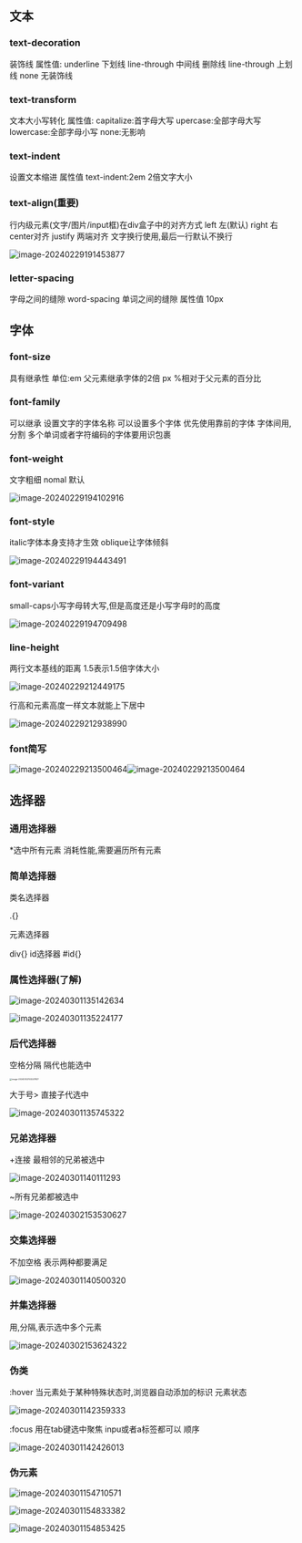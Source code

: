## 文本

### text-decoration

装饰线
属性值:
underline 下划线
line-through 中间线 删除线
line-through 上划线
none 无装饰线

### text-transform

文本大小写转化
属性值:
capitalize:首字母大写
upercase:全部字母大写
lowercase:全部字母小写
none:无影响

### text-indent

设置文本缩进
属性值
text-indent:2em 2倍文字大小

### text-align(重要)

行内级元素(文字/图片/input框)在div盒子中的对齐方式
left 左(默认)
right 右
center对齐
justify 两端对齐 文字换行使用,最后一行默认不换行

![image-20240229191453877](img/image-20240229191453877.png)

### letter-spacing

字母之间的缝隙
word-spacing
单词之间的缝隙
属性值
10px

## 字体

### font-size

具有继承性
单位:em 父元素继承字体的2倍
px
%相对于父元素的百分比

### font-family

可以继承
设置文字的字体名称
可以设置多个字体
优先使用靠前的字体
字体间用,分割
多个单词或者字符编码的字体要用识包裹

### font-weight

文字粗细
nomal 默认

![image-20240229194102916](img/image-20240229194102916.png)

### font-style

italic字体本身支持才生效
oblique让字体倾斜

![image-20240229194443491](img/image-20240229194443491.png)

### font-variant

small-caps小写字母转大写,但是高度还是小写字母时的高度

![image-20240229194709498](img/image-20240229194709498.png)

### line-height

两行文本基线的距离
1.5表示1.5倍字体大小

![image-20240229212449175](img/image-20240229212449175.png)

行高和元素高度一样文本就能上下居中

![image-20240229212938990](img/image-20240229212938990.png)

### font简写

![image-20240229213500464](img/image-20240229213500464.png)![image-20240229213500464](img/image-20240229213500464.png)

## 选择器

### 通用选择器

*选中所有元素
消耗性能,需要遍历所有元素

### 简单选择器

类名选择器

.{}

元素选择器

div{}
id选择器
#id{}

### 属性选择器(了解)

![image-20240301135142634](img/image-20240301135142634.png)

![image-20240301135224177](img/image-20240301135224177.png)

### 后代选择器

空格分隔
隔代也能选中

<img src="img/image-20240302153247837.png" alt="image-20240302153247837" style="zoom: 25%;" />

大于号>
直接子代选中

![image-20240301135745322](img/image-20240301135745322.png)

### 兄弟选择器

+连接 最相邻的兄弟被选中

![image-20240301140111293](img/image-20240301140111293.png)

~所有兄弟都被选中

![image-20240302153530627](img/image-20240302153530627.png)

### 交集选择器

不加空格 表示两种都要满足

![image-20240301140500320](img/image-20240301140500320.png)

### 并集选择器

用,分隔,表示选中多个元素

![image-20240302153624322](img/image-20240302153624322.png)

### 伪类

:hover
当元素处于某种特殊状态时,浏览器自动添加的标识
元素状态

![image-20240301142359333](img/image-20240301142359333.png)

:focus
用在tab键选中聚焦
inpu或者a标签都可以
顺序

![image-20240301142426013](img/image-20240301142426013.png)

### 伪元素

![image-20240301154710571](img/image-20240301154710571.png)

![image-20240301154833382](img/image-20240301154833382.png)

![image-20240301154853425](img/image-20240301154853425.png)